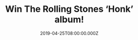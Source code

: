 ---
campaign-uuid: "c-51a630f6-b9c3-43d5-a744-1c8cf498c47e"
type: "Competition"
category: "Music"
date: "2019-04-25T08:00:00.000Z"
end-date: "2019-05-25T22:59:00.000Z"
disable-form: false
is_promoted: false
has_entry_page: true
title: "Win The Rolling Stones ‘Honk’ album!"
competition-description: "<p>The Rolling Stones are back with the release of a brand-new\
  \ Best Of compilation album, Honk. Featuring the biggest hits and classic cuts from\
  \ every Rolling Stones studio album from 1971 to 2016’s Blue & Lonesome, Honk is\
  \ out now and we have a copy for you to enjoy their amazing hits!</p>\n<p>Enter\
  \ below for a chance to win!</p>\n"
hero-header: "Win The Rolling Stones ‘Honk’ album!"
terms-confirmation: "N/A"
banner-img: "https://assets.expresslyapp.com/asset-7e15fca1-1307-447e-84a6-f8bff1734834.jpg"
logo-left-href: "http://club.expressly.io"
logo-left-image: "https://assets.expresslyapp.com/asset-f2f51da9-f638-4123-955e-ab6e7f4b0d14.jpg"
logo-left-title: "Expressly Club"
bg-image-hero: "https://assets.expresslyapp.com/asset-39b0b91f-e21c-4496-bd66-6cc62075db8c.png"
bg-image-first: "https://assets.expresslyapp.com/asset-1e59ef34-141f-4ad5-a463-ea18be06173a.jpg"
section1-content: "<p>Released via Polydor on 2xCD, 3xLP vinyl and digital, Honk collects\
  \ 36 essential Stones’ tracks –including eight Top 10 singles,“Brown Sugar”, “Tumbling\
  \ Dice”, “Angie”, “It’s Only Rock’n’Roll(But I Like It)”, “Fool To Cry”, “Miss You”\
  , “Emotional Rescue”and “Start Me Up”. Bringing the band’s story up to date, Honk\
  \ also contains hit single “Doom & Gloom”–recorded in 2012–as well as “Just Your\
  \ Fool”, “Ride ‘Em On Down”and “Hate To See You Go” from the band’s 2016’s Grammy\
  \ Award-winning, No 1 album,Blue & Lonesome.</p>\n<p>The deluxe 3CD edition includes\
  \ 10 live tracks recorded at packed-out stadiums round the world during the band’\
  s more recent sold-out tours. These include “Dead Flowers”,with Americana star Brad\
  \ Paisley,recorded in Philadelphia in June 2013 and “B***h” with Foo Fighters front\
  \ man Dave Grohl, both during the 50 And Counting tour as well as an electrifying\
  \ version of “Wild Horses”, featuring Florence Welch.</p>\n<p>Enter below for a\
  \ chance to win and it could be yours!</p>\n"
entry-title: "Win The Rolling Stones ‘Honk’ album!"
entry-content: "<p>Enter the draw to win The Rolling Stones ‘Honk’ album by entering\
  \ below before 23:59 on 25th of May 2019.</p>\n"
has-winner: false
prize-description: "The Rolling Stones ‘Honk’ album!"
special-conditions: "Multiple entries are allowed up to one every day.\r\nThis competition\
  \ is also available on: https://aaa.nme.com/competitions/\r\nhonk-rolling-stones-album"
country-restrictions:
- "GB"
---